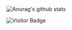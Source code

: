 ![Anurag's github stats](https://github-readme-stats.vercel.app/api?username=svenit&show_icons=true&theme=prussian)

 ![Visitor Badge](https://visitor-badge.laobi.icu/badge?page_id=svenit.svenit)
